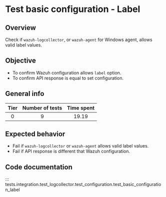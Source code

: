 # Test basic configuration - Label
## Overview 

Check if `wazuh-logcollector`, or `wazuh-agent` for Windows agent, allows valid label values.

## Objective

- To confirm Wazuh configuration allows `label` option.
- To confirm API response is equal to set configuration.

## General info

|Tier | Number of tests | Time spent |
|:--:|:--:|:--:|
| 0 | 9 | 19.19 |

## Expected behavior

- Fail if `wazuh-logcollector` or `wazuh-agent` allows valid label values.
- Fail if API response is different that Wazuh configuration.

## Code documentation

::: tests.integration.test_logcollector.test_configuration.test_basic_configuration_label
